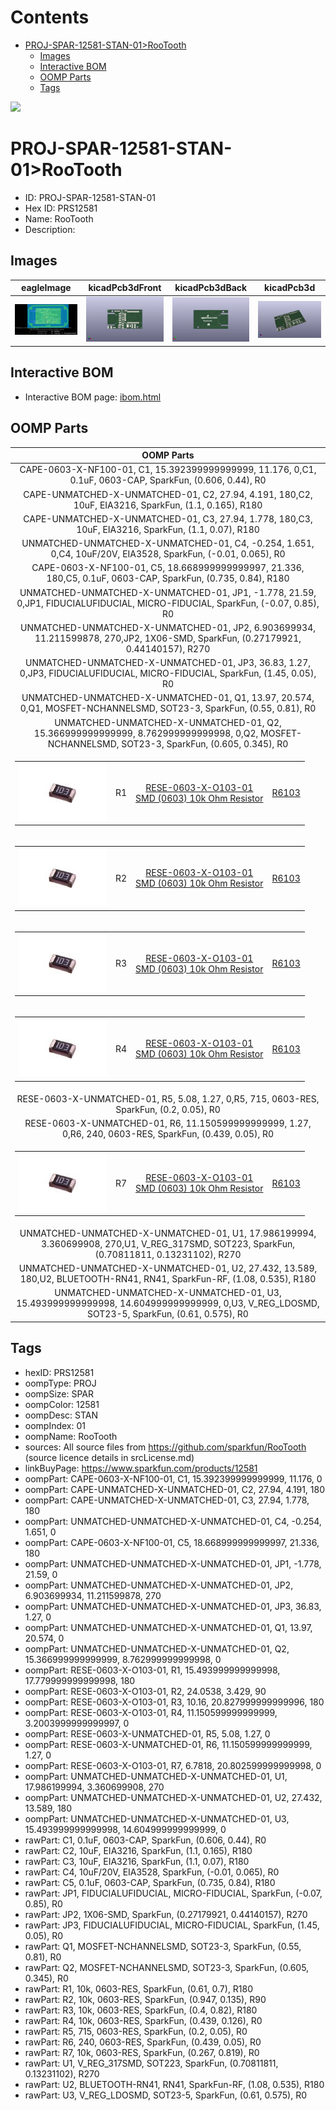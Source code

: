 



Contents
========

* [PROJ-SPAR-12581-STAN-01>RooTooth](#proj-spar-12581-stan-01rootooth)
	* [Images](#images)
	* [Interactive BOM](#interactive-bom)
	* [OOMP Parts](#oomp-parts)
	* [Tags](#tags)
  
![][im]
# PROJ-SPAR-12581-STAN-01>RooTooth

- ID: PROJ-SPAR-12581-STAN-01
- Hex ID: PRS12581
- Name: RooTooth
- Description: 

## Images
  
  

|eagleImage|kicadPcb3dFront|kicadPcb3dBack|kicadPcb3d|
| :---: | :---: | :---: | :---: |
|[![eagleImage](eagleImage_140.png)](eagleImage_600.png)|[![kicadPcb3dFront](kicadPcb3dFront_140.png)](kicadPcb3dFront_600.png)|[![kicadPcb3dBack](kicadPcb3dBack_140.png)](kicadPcb3dBack_600.png)|[![kicadPcb3d](kicadPcb3d_140.png)](kicadPcb3d_600.png)|

## Interactive BOM

- Interactive BOM page: [ibom.html](kicad/bom/ibom.html)

## OOMP Parts
  

|OOMP Parts|
| :---: |
|CAPE-0603-X-NF100-01, C1, 15.392399999999999, 11.176, 0,C1, 0.1uF, 0603-CAP, SparkFun, (0.606, 0.44), R0|
|CAPE-UNMATCHED-X-UNMATCHED-01, C2, 27.94, 4.191, 180,C2, 10uF, EIA3216, SparkFun, (1.1, 0.165), R180|
|CAPE-UNMATCHED-X-UNMATCHED-01, C3, 27.94, 1.778, 180,C3, 10uF, EIA3216, SparkFun, (1.1, 0.07), R180|
|UNMATCHED-UNMATCHED-X-UNMATCHED-01, C4, -0.254, 1.651, 0,C4, 10uF/20V, EIA3528, SparkFun, (-0.01, 0.065), R0|
|CAPE-0603-X-NF100-01, C5, 18.668999999999997, 21.336, 180,C5, 0.1uF, 0603-CAP, SparkFun, (0.735, 0.84), R180|
|UNMATCHED-UNMATCHED-X-UNMATCHED-01, JP1, -1.778, 21.59, 0,JP1, FIDUCIALUFIDUCIAL, MICRO-FIDUCIAL, SparkFun, (-0.07, 0.85), R0|
|UNMATCHED-UNMATCHED-X-UNMATCHED-01, JP2, 6.903699934, 11.211599878, 270,JP2, 1X06-SMD, SparkFun, (0.27179921, 0.44140157), R270|
|UNMATCHED-UNMATCHED-X-UNMATCHED-01, JP3, 36.83, 1.27, 0,JP3, FIDUCIALUFIDUCIAL, MICRO-FIDUCIAL, SparkFun, (1.45, 0.05), R0|
|UNMATCHED-UNMATCHED-X-UNMATCHED-01, Q1, 13.97, 20.574, 0,Q1, MOSFET-NCHANNELSMD, SOT23-3, SparkFun, (0.55, 0.81), R0|
|UNMATCHED-UNMATCHED-X-UNMATCHED-01, Q2, 15.366999999999999, 8.762999999999998, 0,Q2, MOSFET-NCHANNELSMD, SOT23-3, SparkFun, (0.605, 0.345), R0|
|<table><tr><td>![RESE-0603-X-O103-01](https://raw.githubusercontent.com/oomlout/oomlout_OOMP_parts/main/RESE-0603-X-O103-01/image_140.jpg)</td><td> R1</td><td>[RESE-0603-X-O103-01<br>SMD (0603) 10k Ohm Resistor](https://github.com/oomlout/oomlout_OOMP_parts/tree/main/RESE-0603-X-O103-01/)</td><td>[R6103](https://github.com/oomlout/oomlout_OOMP_parts/tree/main/RESE-0603-X-O103-01/)</td></tr></table>|
|<table><tr><td>![RESE-0603-X-O103-01](https://raw.githubusercontent.com/oomlout/oomlout_OOMP_parts/main/RESE-0603-X-O103-01/image_140.jpg)</td><td> R2</td><td>[RESE-0603-X-O103-01<br>SMD (0603) 10k Ohm Resistor](https://github.com/oomlout/oomlout_OOMP_parts/tree/main/RESE-0603-X-O103-01/)</td><td>[R6103](https://github.com/oomlout/oomlout_OOMP_parts/tree/main/RESE-0603-X-O103-01/)</td></tr></table>|
|<table><tr><td>![RESE-0603-X-O103-01](https://raw.githubusercontent.com/oomlout/oomlout_OOMP_parts/main/RESE-0603-X-O103-01/image_140.jpg)</td><td> R3</td><td>[RESE-0603-X-O103-01<br>SMD (0603) 10k Ohm Resistor](https://github.com/oomlout/oomlout_OOMP_parts/tree/main/RESE-0603-X-O103-01/)</td><td>[R6103](https://github.com/oomlout/oomlout_OOMP_parts/tree/main/RESE-0603-X-O103-01/)</td></tr></table>|
|<table><tr><td>![RESE-0603-X-O103-01](https://raw.githubusercontent.com/oomlout/oomlout_OOMP_parts/main/RESE-0603-X-O103-01/image_140.jpg)</td><td> R4</td><td>[RESE-0603-X-O103-01<br>SMD (0603) 10k Ohm Resistor](https://github.com/oomlout/oomlout_OOMP_parts/tree/main/RESE-0603-X-O103-01/)</td><td>[R6103](https://github.com/oomlout/oomlout_OOMP_parts/tree/main/RESE-0603-X-O103-01/)</td></tr></table>|
|RESE-0603-X-UNMATCHED-01, R5, 5.08, 1.27, 0,R5, 715, 0603-RES, SparkFun, (0.2, 0.05), R0|
|RESE-0603-X-UNMATCHED-01, R6, 11.150599999999999, 1.27, 0,R6, 240, 0603-RES, SparkFun, (0.439, 0.05), R0|
|<table><tr><td>![RESE-0603-X-O103-01](https://raw.githubusercontent.com/oomlout/oomlout_OOMP_parts/main/RESE-0603-X-O103-01/image_140.jpg)</td><td> R7</td><td>[RESE-0603-X-O103-01<br>SMD (0603) 10k Ohm Resistor](https://github.com/oomlout/oomlout_OOMP_parts/tree/main/RESE-0603-X-O103-01/)</td><td>[R6103](https://github.com/oomlout/oomlout_OOMP_parts/tree/main/RESE-0603-X-O103-01/)</td></tr></table>|
|UNMATCHED-UNMATCHED-X-UNMATCHED-01, U1, 17.986199994, 3.360699908, 270,U1, V_REG_317SMD, SOT223, SparkFun, (0.70811811, 0.13231102), R270|
|UNMATCHED-UNMATCHED-X-UNMATCHED-01, U2, 27.432, 13.589, 180,U2, BLUETOOTH-RN41, RN41, SparkFun-RF, (1.08, 0.535), R180|
|UNMATCHED-UNMATCHED-X-UNMATCHED-01, U3, 15.493999999999998, 14.604999999999999, 0,U3, V_REG_LDOSMD, SOT23-5, SparkFun, (0.61, 0.575), R0|

## Tags

- hexID: PRS12581
- oompType: PROJ
- oompSize: SPAR
- oompColor: 12581
- oompDesc: STAN
- oompIndex: 01
- oompName: RooTooth
- sources: All source files from https://github.com/sparkfun/RooTooth (source licence details in srcLicense.md)
- linkBuyPage: https://www.sparkfun.com/products/12581
- oompPart: CAPE-0603-X-NF100-01, C1, 15.392399999999999, 11.176, 0
- oompPart: CAPE-UNMATCHED-X-UNMATCHED-01, C2, 27.94, 4.191, 180
- oompPart: CAPE-UNMATCHED-X-UNMATCHED-01, C3, 27.94, 1.778, 180
- oompPart: UNMATCHED-UNMATCHED-X-UNMATCHED-01, C4, -0.254, 1.651, 0
- oompPart: CAPE-0603-X-NF100-01, C5, 18.668999999999997, 21.336, 180
- oompPart: UNMATCHED-UNMATCHED-X-UNMATCHED-01, JP1, -1.778, 21.59, 0
- oompPart: UNMATCHED-UNMATCHED-X-UNMATCHED-01, JP2, 6.903699934, 11.211599878, 270
- oompPart: UNMATCHED-UNMATCHED-X-UNMATCHED-01, JP3, 36.83, 1.27, 0
- oompPart: UNMATCHED-UNMATCHED-X-UNMATCHED-01, Q1, 13.97, 20.574, 0
- oompPart: UNMATCHED-UNMATCHED-X-UNMATCHED-01, Q2, 15.366999999999999, 8.762999999999998, 0
- oompPart: RESE-0603-X-O103-01, R1, 15.493999999999998, 17.779999999999998, 180
- oompPart: RESE-0603-X-O103-01, R2, 24.0538, 3.429, 90
- oompPart: RESE-0603-X-O103-01, R3, 10.16, 20.827999999999996, 180
- oompPart: RESE-0603-X-O103-01, R4, 11.150599999999999, 3.2003999999999997, 0
- oompPart: RESE-0603-X-UNMATCHED-01, R5, 5.08, 1.27, 0
- oompPart: RESE-0603-X-UNMATCHED-01, R6, 11.150599999999999, 1.27, 0
- oompPart: RESE-0603-X-O103-01, R7, 6.7818, 20.802599999999998, 0
- oompPart: UNMATCHED-UNMATCHED-X-UNMATCHED-01, U1, 17.986199994, 3.360699908, 270
- oompPart: UNMATCHED-UNMATCHED-X-UNMATCHED-01, U2, 27.432, 13.589, 180
- oompPart: UNMATCHED-UNMATCHED-X-UNMATCHED-01, U3, 15.493999999999998, 14.604999999999999, 0
- rawPart: C1, 0.1uF, 0603-CAP, SparkFun, (0.606, 0.44), R0
- rawPart: C2, 10uF, EIA3216, SparkFun, (1.1, 0.165), R180
- rawPart: C3, 10uF, EIA3216, SparkFun, (1.1, 0.07), R180
- rawPart: C4, 10uF/20V, EIA3528, SparkFun, (-0.01, 0.065), R0
- rawPart: C5, 0.1uF, 0603-CAP, SparkFun, (0.735, 0.84), R180
- rawPart: JP1, FIDUCIALUFIDUCIAL, MICRO-FIDUCIAL, SparkFun, (-0.07, 0.85), R0
- rawPart: JP2, 1X06-SMD, SparkFun, (0.27179921, 0.44140157), R270
- rawPart: JP3, FIDUCIALUFIDUCIAL, MICRO-FIDUCIAL, SparkFun, (1.45, 0.05), R0
- rawPart: Q1, MOSFET-NCHANNELSMD, SOT23-3, SparkFun, (0.55, 0.81), R0
- rawPart: Q2, MOSFET-NCHANNELSMD, SOT23-3, SparkFun, (0.605, 0.345), R0
- rawPart: R1, 10k, 0603-RES, SparkFun, (0.61, 0.7), R180
- rawPart: R2, 10k, 0603-RES, SparkFun, (0.947, 0.135), R90
- rawPart: R3, 10k, 0603-RES, SparkFun, (0.4, 0.82), R180
- rawPart: R4, 10k, 0603-RES, SparkFun, (0.439, 0.126), R0
- rawPart: R5, 715, 0603-RES, SparkFun, (0.2, 0.05), R0
- rawPart: R6, 240, 0603-RES, SparkFun, (0.439, 0.05), R0
- rawPart: R7, 10k, 0603-RES, SparkFun, (0.267, 0.819), R0
- rawPart: U1, V_REG_317SMD, SOT223, SparkFun, (0.70811811, 0.13231102), R270
- rawPart: U2, BLUETOOTH-RN41, RN41, SparkFun-RF, (1.08, 0.535), R180
- rawPart: U3, V_REG_LDOSMD, SOT23-5, SparkFun, (0.61, 0.575), R0



[im]: kicadPcb3d_450.png
